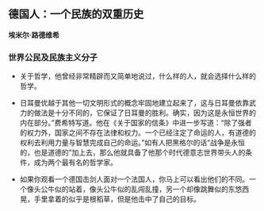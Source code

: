## 德国人：一个民族的双重历史

 **埃米尔·路德维希**


### 世界公民及民族主义分子

* 关于哲学，他曾经非常精辟而又简单地说过，什么样的人，就会选择什么样的哲学。

* 日耳曼优越于其他一切文明形式的概念牢固地建立起来了，这与日耳曼依靠武力的做法是十分不同的，它保证了日耳曼的胜利。确实，因为这是永恒世界的内在部分。”费希特写道。他在《关于国家的信条》中进一步写道：“除了强者的权力外，国家之间不存在法律和权力。一个已经注定了命运的人，有道德的权利去利用力量与智慧完成自己的命运。”如有人把黑格尔的话“战争是永恒的，也是道德的”加上去，那么他就具备了他那个时代德意志世界带头人的条件，成为两个最有名的哲学家。 

* 如果你观看一个德国击剑人面对一个法国人，你马上可以看出他们的不同。一个像头公牛似的站着，像头公牛似的乱闯乱撞，另一个却像跳舞似的东悠西晃，手里拿着的似乎是根稻草，但是他击中了自己的目标。

